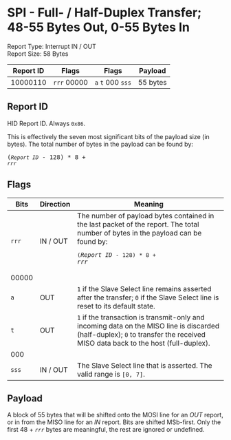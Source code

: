 
# SPI - Full- / Half-Duplex Transfer; 48-55 Bytes Out, 0-55 Bytes In
Report Type: Interrupt IN / OUT<br />
Report Size: 58 Bytes

| Report ID | Flags | Flags | Payload |
|-----------|-------|-------|---------|
| 10000110 | `rrr`&nbsp;00000 | `a`&nbsp;`t`&nbsp;000&nbsp;`sss` | 55 bytes |

## Report ID
HID Report ID.  Always `0x86`.

This is effectively the seven most significant bits of the payload size (in bytes).  The total number of bytes in the payload can be found by: <pre>(*`Report ID`* - 128) * 8 + *`rrr`*</pre>

## Flags
| Bits  | Direction | Meaning |
|-------|-----------|---------|
| `rrr` | IN / OUT  | The number of payload bytes contained in the last packet of the report.  The total number of bytes in the payload can be found by: <pre>(*`Report ID`* - 128) * 8 + *`rrr`*</pre> |
| 00000 |          |                                                                       |
| `a`   | OUT      | `1` if the Slave Select line remains asserted after the transfer; `0` if the Slave Select line is reset to its default state. |
| `t`   | OUT      | `1` if the transaction is transmit-only and incoming data on the MISO line is discarded (half-duplex); `0` to transfer the received MISO data back to the host (full-duplex). |
| 000   |          |                                                                       |
| `sss` | IN / OUT | The Slave Select line that is asserted.  The valid range is `[0, 7]`. |

## Payload
A block of 55 bytes that will be shifted onto the MOSI line for an *OUT* report, or in from the MISO line for an *IN* report.  Bits are shifted MSb-first.  Only the first 48 + *`rrr`* bytes are meaningful, the rest are ignored or undefined.
